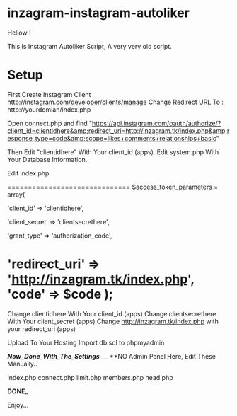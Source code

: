 # inzagram-instagram-autoliker

Hellow !

This Is Instagram Autoliker Script, A very very old script.

# Setup

First Create Instagram Client http://instagram.com/developer/clients/manage 
Change Redirect URL To : 
http://yourdomian/index.php

Open connect.php and find "https://api.instagram.com/oauth/authorize/?client_id=clientidhere&amp;redirect_uri=http://inzagram.tk/index.php&amp;response_type=code&amp;scope=likes+comments+relationships+basic"

Then Edit "clientidhere" With Your client_id (apps).
Edit system.php With Your Database Information.



Edit index.php

==============================
$access_token_parameters = array(

'client_id'                =>     'clientidhere',

'client_secret'            =>     'clientsecrethere',

'grant_type'               =>     'authorization_code',

'redirect_uri'             =>     'http://inzagram.tk/index.php', 
'code'                     =>     $code
	);
==============================

Change clientidhere With Your client_id (apps)
Change clientsecrethere With Your client_secret (apps)
Change http://inzagram.tk/index.php with your redirect_uri (apps)



Upload To Your Hosting
Import db.sql to phpmyadmin


___________Now_Done_With_The_Settings______________
**NO Admin Panel Here, Edit These Manually..


index.php
connect.php
limit.php
members.php
head.php






____DONE_____

Enjoy...





